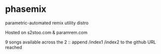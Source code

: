 # phasemix
parametric-automated remix utility distro

Hosted on s2stoo.com & paramrem.com

9 songs available across the 2 :: append /index1 /index2 to the github URL reached
